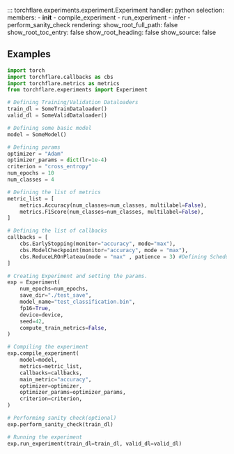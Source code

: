 ::: torchflare.experiments.experiment.Experiment
    handler: python
    selection:
      members:
        - __init__
        - compile_experiment
        - run_experiment
        - infer
        - perform_sanity_check
    rendering:
      show_root_full_path: false
      show_root_toc_entry: false
      show_root_heading: false
      show_source: false

## Examples

``` python
import torch
import torchflare.callbacks as cbs
import torchflare.metrics as metrics
from torchflare.experiments import Experiment

# Defining Training/Validation Dataloaders
train_dl = SomeTrainDataloader()
valid_dl = SomeValidDataloader()

# Defining some basic model
model = SomeModel()

# Defining params
optimizer = "Adam"
optimizer_params = dict(lr=1e-4)
criterion = "cross_entropy"
num_epochs = 10
num_classes = 4

# Defining the list of metrics
metric_list = [
    metrics.Accuracy(num_classes=num_classes, multilabel=False),
    metrics.F1Score(num_classes=num_classes, multilabel=False),
]

# Defining the list of callbacks
callbacks = [
    cbs.EarlyStopping(monitor="accuracy", mode="max"),
    cbs.ModelCheckpoint(monitor="accuracy", mode = "max"),
    cbs.ReduceLROnPlateau(mode = "max" , patience = 3) #Defining Scheduler callback.
]

# Creating Experiment and setting the params.
exp = Experiment(
    num_epochs=num_epochs,
    save_dir="./test_save",
    model_name="test_classification.bin",
    fp16=True,
    device=device,
    seed=42,
    compute_train_metrics=False,
)

# Compiling the experiment
exp.compile_experiment(
    model=model,
    metrics=metric_list,
    callbacks=callbacks,
    main_metric="accuracy",
    optimizer=optimizer,
    optimizer_params=optimizer_params,
    criterion=criterion,
)

# Performing sanity check(optional)
exp.perform_sanity_check(train_dl)

# Running the experiment
exp.run_experiment(train_dl=train_dl, valid_dl=valid_dl)
```
